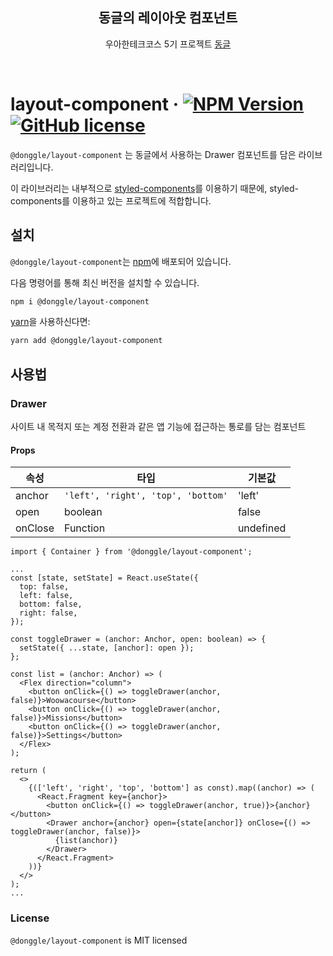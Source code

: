 <h2 align="middle">동글의 레이아웃 컴포넌트</h2>
<p align="middle">우아한테크코스 5기 프로젝트 <a href="https://donggle.blog">동글</a></p>
<br/>

# layout-component &middot; [![NPM Version](https://img.shields.io/npm/v/@donggle/layout-component)](https://www.npmjs.com/package/@donggle/layout-component) [![GitHub license](https://img.shields.io/badge/license-MIT-blue.svg)](https://github.com/yogjin/layout-component/blob/main/LICENSE)

`@donggle/layout-component` 는 동글에서 사용하는 Drawer 컴포넌트를 담은 라이브러리입니다.

이 라이브러리는 내부적으로 [styled-components](https://github.com/styled-components/styled-components)를 이용하기 때문에, styled-components를 이용하고 있는 프로젝트에 적합합니다.

## 설치

`@donggle/layout-component`는 [npm](https://www.npmjs.com/package/@donggle/layout-component)에 배포되어 있습니다.

다음 명령어를 통해 최신 버전을 설치할 수 있습니다.

```sh
npm i @donggle/layout-component
```

[yarn](https://yarnpkg.com/getting-started/usage)을 사용하신다면:

```sh
yarn add @donggle/layout-component
```

## 사용법

### Drawer

사이트 내 목적지 또는 계정 전환과 같은 앱 기능에 접근하는 통로를 담는 컴포넌트

#### Props

| 속성    | 타입                               | 기본값    |
| ------- | ---------------------------------- | --------- |
| anchor  | `'left', 'right', 'top', 'bottom'` | 'left'    |
| open    | boolean                            | false     |
| onClose | Function                           | undefined |

```tsx
import { Container } from '@donggle/layout-component';

...
const [state, setState] = React.useState({
  top: false,
  left: false,
  bottom: false,
  right: false,
});

const toggleDrawer = (anchor: Anchor, open: boolean) => {
  setState({ ...state, [anchor]: open });
};

const list = (anchor: Anchor) => (
  <Flex direction="column">
    <button onClick={() => toggleDrawer(anchor, false)}>Woowacourse</button>
    <button onClick={() => toggleDrawer(anchor, false)}>Missions</button>
    <button onClick={() => toggleDrawer(anchor, false)}>Settings</button>
  </Flex>
);

return (
  <>
    {(['left', 'right', 'top', 'bottom'] as const).map((anchor) => (
      <React.Fragment key={anchor}>
        <button onClick={() => toggleDrawer(anchor, true)}>{anchor}</button>
        <Drawer anchor={anchor} open={state[anchor]} onClose={() => toggleDrawer(anchor, false)}>
          {list(anchor)}
        </Drawer>
      </React.Fragment>
    ))}
  </>
);
...
```

### License

`@donggle/layout-component` is MIT licensed
